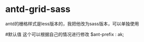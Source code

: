 # antd-grid-sass
antd的栅格样式是less版本的，我把他改为sass版本，可以单独使用

#默认值
这个可以根据自己的情况进行修改
$ant-prefix             : ak;
